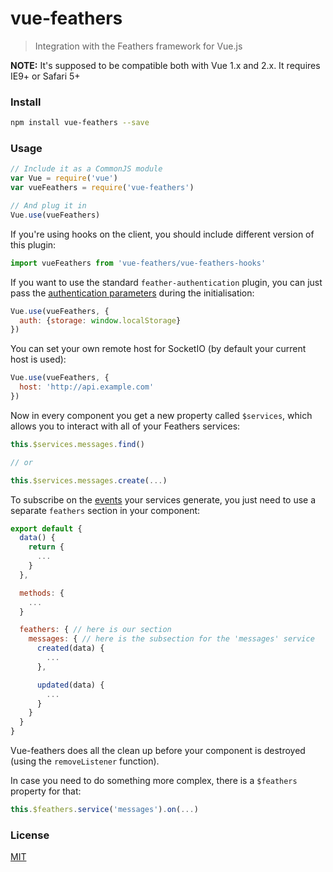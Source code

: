 # vue-feathers

> Integration with the Feathers framework for Vue.js

**NOTE:** It's supposed to be compatible both with Vue 1.x and 2.x. It requires IE9+ or Safari 5+

### Install

``` bash
npm install vue-feathers --save
```

### Usage

``` js
// Include it as a CommonJS module
var Vue = require('vue')
var vueFeathers = require('vue-feathers')

// And plug it in
Vue.use(vueFeathers)
```

If you're using hooks on the client, you should include different version of this plugin:

``` js
import vueFeathers from 'vue-feathers/vue-feathers-hooks'
```

If you want to use the standard `feather-authentication` plugin, you can just pass the [authentication parameters](http://docs.feathersjs.com/authentication/readme.html#client-side) during the initialisation:

``` js
Vue.use(vueFeathers, {
  auth: {storage: window.localStorage}
})
```

You can set your own remote host for SocketIO (by default your current host is used):

``` js
Vue.use(vueFeathers, {
  host: 'http://api.example.com'
})
```

Now in every component you get a new property called `$services`, which allows you to interact with all of your Feathers services:

``` js
this.$services.messages.find()

// or

this.$services.messages.create(...)
```

To subscribe on the [events](http://docs.feathersjs.com/real-time/events.html) your services generate, you just need to use a separate `feathers` section in your component:

``` js
export default {
  data() {
    return {
      ...
    }
  },

  methods: {
    ...
  }

  feathers: { // here is our section
    messages: { // here is the subsection for the 'messages' service
      created(data) {
        ...
      },

      updated(data) {
        ...
      }
    }
  }
}
```

Vue-feathers does all the clean up before your component is destroyed (using the `removeListener` function).

In case you need to do something more complex, there is a `$feathers` property for that:

``` js
this.$feathers.service('messages').on(...)
```

### License

[MIT](http://opensource.org/licenses/MIT)
